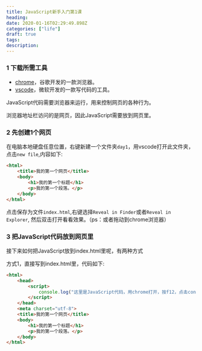 ```yaml
---
title: JavaScript新手入门第1课 
heading: 
date: 2020-01-16T02:29:49.898Z
categories: ["life"]
draft: true
tags: 
description: 
---
```


### 1 下载所需工具
- [chrome](https://pc.qq.com/detail/1/detail_2661.html)，谷歌开发的一款浏览器。
- [vscode](https://code.visualstudio.com/download)，微软开发的一款写代码的工具。



JavaScript代码需要浏览器来运行，用来控制网页的各种行为。

浏览器地址栏访问的是网页，因此JavaScript需要放到网页里。

### 2 先创建1个网页

在电脑本地硬盘任意位置，右键新建一个文件夹`day1`，用vscode打开此文件夹，点击`new file`,内容如下:
```html
<html>
    <title>我的第一个网页</title>
    <body>
        <h1>我的第一个标题</h1>
        <p>我的第一个段落。</p>
    </body>
</html>
```
点击保存为文件`index.html`,右键选择`Reveal in Finder`或者`Reveal in Explorer`, 然后双击打开看看效果。（ps：或者拖动到chrome浏览器）

### 3 把JavaScript代码放到网页里

接下来如何把JavaScript放到index.html里呢，有两种方式

方式1，直接写到index.html里，代码如下:
```html
<html>
    <head>
        <script>
            console.log("这里是JavaScript代码，用chrome打开，按f12，点击console即可看到我");
        </script>
    </head>
    <meta charset="utf-8">
    <title>我的第一个网页</title>
    <body>
        <h1>我的第一个标题</h1>
        <p>我的第一个段落。</p>
    </body>
</html>
```







